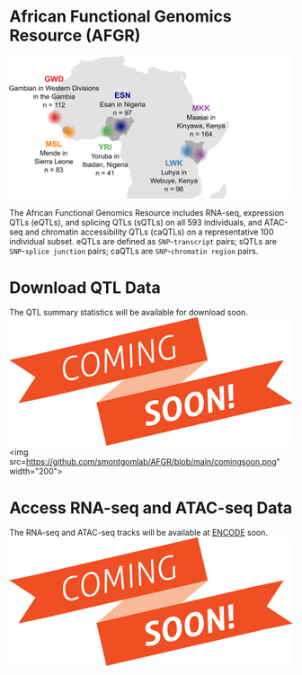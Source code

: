 # African Functional Genomics Resource (AFGR)
![AFGR](https://github.com/smontgomlab/AFGR/blob/main/AFGRmap.png)

The African Functional Genomics Resource includes RNA-seq, expression QTLs (eQTLs), and splicing QTLs (sQTLs) on all 593 individuals, and ATAC-seq and chromatin accessibility QTLs (caQTLs) on a representative 100 individual subset. eQTLs are defined as `SNP`-`transcript` pairs; sQTLs are `SNP`-`splice junction` pairs; caQTLs are `SNP`-`chromatin region` pairs.

# Download QTL Data

The QTL summary statistics will be available for download soon.
![comingsoon](https://github.com/smontgomlab/AFGR/blob/main/comingsoon.png)
<img src=https://github.com/smontgomlab/AFGR/blob/main/comingsoon.png" width="200">

# Access RNA-seq and ATAC-seq Data

The RNA-seq and ATAC-seq tracks will be available at [ENCODE](https://www.encodeproject.org/) soon.
![comingsoon](https://github.com/smontgomlab/AFGR/blob/main/comingsoon.png)
